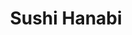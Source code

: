 ---
layout: place
title: Sushi Hanabi
permalink: /california/pleasanton/sushi-hanabi.html
stateAbbr: CA
stateName: California
cityName: Pleasanton
seo:
  type: restaurant
  links: null
place_id: ChIJOW-fVqHpj4ARAgaMRtO5Qu8
photos:
  - name: >-
      places/ChIJOW-fVqHpj4ARAgaMRtO5Qu8/photos/AeeoHcJcTttWkgH_ogn96Z4aiU1Vbhpq3QbAO13KvPH_jiTq8-EquTipayfXfb87g2ziiP0A2gCCsPeEvLJfzAQ64sze4dbwsSZEQ7D3Z4PRqDQFAQfNQ583eB3E9jUHo3XHvHWIF4SxnroPkU8RyfPqGQx23z-SO1d2GL-ejWlHZCBEi-fS3_ZU_rjQZsLgNtghydFyjWPFbfAl0cTGBIcv6T8E_I3lxN2ztYTnYoTA3c_WDoqSUkorEPu548dkb8osi-DyhPcvRu-kPHVYgy6ev6fYXA4ADxMTQQsug-3imXwgZw
    widthPx: 4032
    heightPx: 3024
    authorAttributions:
      - displayName: Sushi Hanabi
        uri: https://maps.google.com/maps/contrib/107964362911488187377
        photoUri: >-
          https://lh3.googleusercontent.com/a-/ALV-UjW45IUM-yZ88mS6_jQ1h8J329EfrrpvvBl6NYOziI7XCiNc9f5q=s100-p-k-no-mo
    flagContentUri: >-
      https://www.google.com/local/imagery/report/?cb_client=maps_api_places.places_api&image_key=!1e10!2sAF1QipPVsgsAP-p4GBIgmzIsMhDa8Um2gAe9ES3JSpKe&hl=en-US
    googleMapsUri: >-
      https://www.google.com/maps/place//data=!3m4!1e2!3m2!1sAF1QipPVsgsAP-p4GBIgmzIsMhDa8Um2gAe9ES3JSpKe!2e10!4m2!3m1!1s0x808fe9a1569f6f39:0xef42b9d3468c0602
  - name: >-
      places/ChIJOW-fVqHpj4ARAgaMRtO5Qu8/photos/AeeoHcJAQkGE2Ir79uDXhF0Me2pVwknEhSqDHHy2lohgoq2x2WoL3jab-0O-H1gNc_7dIcix1nJyM7CxZoU7iBpmLWdcvDsZsE1E6ETmUCXXUCve3sYX6_WoaaCwVw0IONdVOVEBcVZ_fjCNKbcgSbeUL0tHthr16ZK7xLtW-NOndrPL3w5h9eBRJV6EQPcyJEkEQLn1r9p3Aul5AdzpTZ0tsO5zibe-iqeegi8q6Z8X4yOA7ravn__bMM1qyyZ3K0BGhApeVehZqWZGQuZDwLfWMvpQ2dqS4z_iWGLhuCCI3i0W1g
    widthPx: 2048
    heightPx: 1536
    authorAttributions:
      - displayName: Sushi Hanabi
        uri: https://maps.google.com/maps/contrib/107964362911488187377
        photoUri: >-
          https://lh3.googleusercontent.com/a-/ALV-UjW45IUM-yZ88mS6_jQ1h8J329EfrrpvvBl6NYOziI7XCiNc9f5q=s100-p-k-no-mo
    flagContentUri: >-
      https://www.google.com/local/imagery/report/?cb_client=maps_api_places.places_api&image_key=!1e10!2sAF1QipO3bGbOcMMvMwP3lJs7YTaraZ30Vk-yQxSzFz2o&hl=en-US
    googleMapsUri: >-
      https://www.google.com/maps/place//data=!3m4!1e2!3m2!1sAF1QipO3bGbOcMMvMwP3lJs7YTaraZ30Vk-yQxSzFz2o!2e10!4m2!3m1!1s0x808fe9a1569f6f39:0xef42b9d3468c0602
  - name: >-
      places/ChIJOW-fVqHpj4ARAgaMRtO5Qu8/photos/AeeoHcI5WfmWrB8vMmuzML92lfCygBo3hv8zvmcLQL3noaJsczajOuRaNjOmV4K_md3n1YJKdAEtiPYGSX46CU1XMd6iV5aQYhR0UjQjs4b8FTs3Ch-J-Ss19HEwOdN4wAtz2MUY9HE7DwhzsWOt0Ol_KuUZ6T-kIRPBINUlClTTotELoV9fZ0CfVeU8KSKD6lS-AJgE-0Ce02EDl3Rwvf1fzWeUAtKU3swp0000nyFuT45OV1JHKHzYZeCEo-yAOOcuzRM9ofpuJ0IPAMFhZWS3k3qZbQFvFh91Gl8G_0_qhvBFpKkfxjqYfZmRPBN34a-R_4K3Hl90zzwgPtI4yG5prcoCEhzC7VgZT4A6Nrlc3rmyEWeH4gnh_AHRO7tBcQqQ8BxJzyDbTzvTZ-Zyf0oMHvAo_Ki5hvI2q6KkmjvME5soiw
    widthPx: 4000
    heightPx: 2252
    authorAttributions:
      - displayName: Sarah R
        uri: https://maps.google.com/maps/contrib/106629044894709021047
        photoUri: >-
          https://lh3.googleusercontent.com/a/ACg8ocJElij27P2gSmRgNdwxqVRFelmyIh7_CHRZA8fJzG2mQIwPcQ=s100-p-k-no-mo
    flagContentUri: >-
      https://www.google.com/local/imagery/report/?cb_client=maps_api_places.places_api&image_key=!1e10!2sCIHM0ogKEICAgMDIqYKycQ&hl=en-US
    googleMapsUri: >-
      https://www.google.com/maps/place//data=!3m4!1e2!3m2!1sCIHM0ogKEICAgMDIqYKycQ!2e10!4m2!3m1!1s0x808fe9a1569f6f39:0xef42b9d3468c0602
  - name: >-
      places/ChIJOW-fVqHpj4ARAgaMRtO5Qu8/photos/AeeoHcLkmwZ2EqJakbsabTQO08Pez01eeJRjtltKH4iPZBaRmrse4RS18IM2Egrj0sasI-APgbP2K4fPIswknZ_OGFlwBzeBkl2K9lYSy_PM4GO3pTy8AnZ-ey49SYsjnEHF5pmFMYd4RMjWtdYj8ovE7r3A7kqbq7lBThGsMzRu68KXk7EAT2nyOqtSbR3adJnHTSSsS0W1HqrOVEBmmpTTMg5pJcfGKCz7JR9T3jNRpCqYYC_yammq7vkPwW2yhLJ05t1ie3B7BiRRhMyzXajt7HyeN92NpD0SVXI3_rIQm6OxY0psvu53Wc8cYzcpRvtvwaWmkFJvC1Ow-wkhJ7Fx5IHiYN06A084G2JuYTeMTR0n55nexDLI9VQpadPdKbIGwBgdv3RThfbr7tj-zLsAky72KLBkrsSCwtfBd9RSPoClyUw
    widthPx: 2992
    heightPx: 2992
    authorAttributions:
      - displayName: Joy L.
        uri: https://maps.google.com/maps/contrib/104801523479586154851
        photoUri: >-
          https://lh3.googleusercontent.com/a-/ALV-UjVgpExzLpqqDMms60L8EGv_PdTDh9K4JXGtAA3hYkqOr0k08k_zuw=s100-p-k-no-mo
    flagContentUri: >-
      https://www.google.com/local/imagery/report/?cb_client=maps_api_places.places_api&image_key=!1e10!2sCIHM0ogKEICAgIDrzd3s_QE&hl=en-US
    googleMapsUri: >-
      https://www.google.com/maps/place//data=!3m4!1e2!3m2!1sCIHM0ogKEICAgIDrzd3s_QE!2e10!4m2!3m1!1s0x808fe9a1569f6f39:0xef42b9d3468c0602
  - name: >-
      places/ChIJOW-fVqHpj4ARAgaMRtO5Qu8/photos/AeeoHcLwYQTZSOtmuz2SwT0FToWIAKRUun61xMSAwNYUQD1fbLO5_t6TH_RzYaLVLWAWcHAzHb_gLQDXieXZ72z3WZlfSWFvPQp3Tvv76OJllf4iW0Mrz-0Dm3pCgs5kD1eb57oOpqj7j-hWtHHWLrepO4zS8tnYDqB73qRR2e8nGH0x0IXo6xukeilA9zlsrOWXKmyWUGw604SIeWp64lcPaK9z70FUzxNpwtHZcCPWfB7aCNhsfyXaKylo5PIlkqWAK2pgCFEST4GJYzofWVUMiSchIh9yTGmmuDaUsM-eBjEYsCcCRxJHZTwYAtzxoypfOLwEJB-EUmZINfvzzrb2AYGvX19Kk8CbebojI9tfXqBzffGlzAKNw_4elok49Z1cke2Dx8ThXy1Z0lCqYCBfTvdc_6PMtr9Tkcs0kamzsGp8iQ
    widthPx: 4000
    heightPx: 3000
    authorAttributions:
      - displayName: Simon Wong
        uri: https://maps.google.com/maps/contrib/103676224509172535180
        photoUri: >-
          https://lh3.googleusercontent.com/a-/ALV-UjVEMhY19CubAuV4PQCBWkLFOTXS78PJBZzxQ2R_SnIn8TMRMVi_=s100-p-k-no-mo
    flagContentUri: >-
      https://www.google.com/local/imagery/report/?cb_client=maps_api_places.places_api&image_key=!1e10!2sCIHM0ogKEICAgIDb77T5QA&hl=en-US
    googleMapsUri: >-
      https://www.google.com/maps/place//data=!3m4!1e2!3m2!1sCIHM0ogKEICAgIDb77T5QA!2e10!4m2!3m1!1s0x808fe9a1569f6f39:0xef42b9d3468c0602
  - name: >-
      places/ChIJOW-fVqHpj4ARAgaMRtO5Qu8/photos/AeeoHcJfiHga8vgoY1n6i3d450Fbto2JKSxfDHXuUBAywGeBmxFuopuJ6R22PNkirujGQ2W50OnTzJLrkYXIF6P-esiucc79t1MOxYP9l025WfSJE0cEem4yZZj8mV_R4ItkVN0GF0fx2oouBW-PD3K1NUp8RX83XLmznmk8o17BoC2VjYVlnQxt2Z0F4Vg5QP4K_tv0uhSi01dt2p--wydzcRGOW1cYy3a40t3ih-WVxqgqwIBiRpNPprZ1kH3qLWQsou2vzZbKkbcPtqotW2KxV4Uwf54FtvkCEZYlI2x9IzbTYQ
    widthPx: 4032
    heightPx: 3024
    authorAttributions:
      - displayName: Sushi Hanabi
        uri: https://maps.google.com/maps/contrib/107964362911488187377
        photoUri: >-
          https://lh3.googleusercontent.com/a-/ALV-UjW45IUM-yZ88mS6_jQ1h8J329EfrrpvvBl6NYOziI7XCiNc9f5q=s100-p-k-no-mo
    flagContentUri: >-
      https://www.google.com/local/imagery/report/?cb_client=maps_api_places.places_api&image_key=!1e10!2sAF1QipM0KNeqjoPZcJYOvL4qaZgQcc7sKt_DJwmyRhB5&hl=en-US
    googleMapsUri: >-
      https://www.google.com/maps/place//data=!3m4!1e2!3m2!1sAF1QipM0KNeqjoPZcJYOvL4qaZgQcc7sKt_DJwmyRhB5!2e10!4m2!3m1!1s0x808fe9a1569f6f39:0xef42b9d3468c0602
  - name: >-
      places/ChIJOW-fVqHpj4ARAgaMRtO5Qu8/photos/AeeoHcKfPiQxKZvJpjtrEq4oXRh8PhhEToH3afTtUMKmdY9m4jwH32-lNNQoTeZtuS3qWCRqelS6miGDk8dsWj93qgGz76s64KMUeb8ImeiLXDBccpGnmPzxIPokvqvxsTeGDGJMFTOgXrdYeuOuKXIyetnSKLgyGCb9yXMhB_vF85ng3UrAyooOLK8c3kBPfbCfCKCLu7syYlZ_TR4ohWxJ80lv5M3g49R-vMdMNznl_ZaWdOhOGVN1i5wVPravsbRGud8noMqO91hrJNvTiEUVsUpYeEAIDXWQ2zMKpD6SGf74sJwoPpYg7FsyB5-Xu2y_o0S-S_CArMFvpDMwOTkYFYkI3IpnlKbm-jhwCedna4R3S0rbK-ZD5xTCW047oQNBRASl6NWZB9AXVHvqJTcmy5QwToiRIfeo-4HiTe_2goyUD4h5
    widthPx: 4080
    heightPx: 3072
    authorAttributions:
      - displayName: Boris Shpitser
        uri: https://maps.google.com/maps/contrib/102879075692538691524
        photoUri: >-
          https://lh3.googleusercontent.com/a-/ALV-UjVT_piijbyKkNUIGIHkFQ3Sz_I0rxRD8w6l2w4l7yUPMOjy9F05vg=s100-p-k-no-mo
    flagContentUri: >-
      https://www.google.com/local/imagery/report/?cb_client=maps_api_places.places_api&image_key=!1e10!2sCIHM0ogKEICAgICN_sO3mwE&hl=en-US
    googleMapsUri: >-
      https://www.google.com/maps/place//data=!3m4!1e2!3m2!1sCIHM0ogKEICAgICN_sO3mwE!2e10!4m2!3m1!1s0x808fe9a1569f6f39:0xef42b9d3468c0602
  - name: >-
      places/ChIJOW-fVqHpj4ARAgaMRtO5Qu8/photos/AeeoHcLSUSgS8wLwVd4yCieoTP-So_SbYbZyPnev14OKAR1Iltv03V-KNuNEOi0BNOLocvhNXHbH_XpPDOgqzlykpn7mP5xEk7zuk8SkCnpWoixmB126dIz-wD7PYXYtiBMscrGhMGCSmCzD2PfaXTwrIkk0TQZDc0Fscxp9h0xAxtl0ZaiAj4wv0_VeYaXL-ORyhernuhvbI_BsVwa487_XgZPew4rRFUir2vVMi7MzZwgX2eWwzeG6mK1KA_Ho1SPjkoaJw8EFOAQgedPzmjKaH5wtQvEqJpKG5XYcT_z2XVIKC_Va7Bf604i3RDy710fnQyOoSPnDdxGUOHErJBmMHM5jvFhWkPD7uwsVE19pwlvUr1WI0rPFeVbWyoiL-h0_UTHb5kFDJOx8XPLfydEgBRbEF1polb-vop_7vUWAPkVo4vk
    widthPx: 4800
    heightPx: 2700
    authorAttributions:
      - displayName: Judith X
        uri: https://maps.google.com/maps/contrib/111202105758040335230
        photoUri: >-
          https://lh3.googleusercontent.com/a-/ALV-UjV3N3RGz0RPGqVAc_ati7vLEpktFu0Eh0EsBs14V-v_jHGRkOv5zg=s100-p-k-no-mo
    flagContentUri: >-
      https://www.google.com/local/imagery/report/?cb_client=maps_api_places.places_api&image_key=!1e10!2sCIHM0ogKEICAgICtxOTG4gE&hl=en-US
    googleMapsUri: >-
      https://www.google.com/maps/place//data=!3m4!1e2!3m2!1sCIHM0ogKEICAgICtxOTG4gE!2e10!4m2!3m1!1s0x808fe9a1569f6f39:0xef42b9d3468c0602
  - name: >-
      places/ChIJOW-fVqHpj4ARAgaMRtO5Qu8/photos/AeeoHcIoc_du1dW-xpYt1rNBd3F4-HXT2tCq0aql158KsO_HUax-tANGfp_7bsxXBPwpqCwbJwrnfqgcL3ZtfkSnNBLMItPSeQPVLJ04ui4DMF3Gil1i2IDkjlhHJzu1yaG_V1fuRrSxSFUo5So3hxnvsGH0WQoNUB0OvEIgw97UBRt5llKOpoEzCooWSCVxFSmfMt7cINw53vFTSYMD1DaZVzdvkZ_p2ot-7q3HEKdZ639ydVaP42YxxHX8sqBHL5qXAFPiZwVc8JSoW6q2QxG0eTfwvYT0pArB7XVlGup4cWEGVt7p-Kt6orXlE5xvfAQ0cNoebzkbaty_8fFNbCGhooRRHDAU20S7JvkKuvoVW-w1EEvrWWsdAr0zauFZr6QiS9VrN5vk7pIXXJ0sG3I--LqCFK7K7pYUARjpsI7xLLMs3A
    widthPx: 3024
    heightPx: 3309
    authorAttributions:
      - displayName: Aydin Ermolaev
        uri: https://maps.google.com/maps/contrib/107222616889160185493
        photoUri: >-
          https://lh3.googleusercontent.com/a-/ALV-UjUrIDbiUS_76v5xBBSWPu5H2MP_BXgYGdYbZ5Aw7_oZzXZMDA8pYg=s100-p-k-no-mo
    flagContentUri: >-
      https://www.google.com/local/imagery/report/?cb_client=maps_api_places.places_api&image_key=!1e10!2sCIHM0ogKEICAgICJg_LqXg&hl=en-US
    googleMapsUri: >-
      https://www.google.com/maps/place//data=!3m4!1e2!3m2!1sCIHM0ogKEICAgICJg_LqXg!2e10!4m2!3m1!1s0x808fe9a1569f6f39:0xef42b9d3468c0602
  - name: >-
      places/ChIJOW-fVqHpj4ARAgaMRtO5Qu8/photos/AeeoHcKYIlHTZcbIi3ikUW-_4a7K9OQlaHyyKrFxCPUpuf1Mg3NqLsplqWaEZTg0DxZNb8iApZ-SqYsHjc-DzQZqNuxn4kKW3KnZkItGfaV8jrIhpgIzTPrHMoe3rY8Zq1PJOBGc_4EnXVXnrqjR0r6Nf3_lTT8ya_2xa-1YKoIP2s5lEqG9zzUw7THuqkFMn6sjxr2mDjUtnX2nLgyzJnRi2Qdk427k0dDQFGU__fQ9KWnoPaqSvdxEfbZS6Gr68cw_4wdSRjfQ0GiC9GCDIh5evaGzxhTjRO6YmvnUZ9hsEExNmqsovtvxHvRykHd9IHVcu0ejtq42AoVevTjcfdNBhDe1PzajzDLm_MpJt-sHZLbPplYaKLCHQqo5vE8cbugcTbWm8XiiOsTLwKpVNXzZo1sMYFu3Tf323KfTp-aFglo-Sg
    widthPx: 4000
    heightPx: 2252
    authorAttributions:
      - displayName: Justin
        uri: https://maps.google.com/maps/contrib/100982825106403898361
        photoUri: >-
          https://lh3.googleusercontent.com/a-/ALV-UjUgSbl1WJ1PEfZ0nl6d5VxAiiqK9G_-dTRTldCPnHi1c8lfMT07=s100-p-k-no-mo
    flagContentUri: >-
      https://www.google.com/local/imagery/report/?cb_client=maps_api_places.places_api&image_key=!1e10!2sCIHM0ogKEICAgMDQmdD3aw&hl=en-US
    googleMapsUri: >-
      https://www.google.com/maps/place//data=!3m4!1e2!3m2!1sCIHM0ogKEICAgMDQmdD3aw!2e10!4m2!3m1!1s0x808fe9a1569f6f39:0xef42b9d3468c0602
address: 'Sushi hanabi, 927 Main St #A, Pleasanton, CA 94566, USA'
street: 'Sushi hanabi,927 Main St #A'
city: Pleasanton
state: CA
zip: '94566'
country: USA
neighborhood: null
latitude: '37.665976'
longitude: '-121.873894'
accessibility_options:
  wheelchairAccessibleParking: true
  wheelchairAccessibleEntrance: true
  wheelchairAccessibleRestroom: true
  wheelchairAccessibleSeating: true
business_status: OPERATIONAL
name: Sushi Hanabi
google_maps_links:
  directionsUri: >-
    https://www.google.com/maps/dir//''/data=!4m7!4m6!1m1!4e2!1m2!1m1!1s0x808fe9a1569f6f39:0xef42b9d3468c0602!3e0
  placeUri: https://maps.google.com/?cid=17240546640600499714
  writeAReviewUri: >-
    https://www.google.com/maps/place//data=!4m3!3m2!1s0x808fe9a1569f6f39:0xef42b9d3468c0602!12e1
  reviewsUri: >-
    https://www.google.com/maps/place//data=!4m4!3m3!1s0x808fe9a1569f6f39:0xef42b9d3468c0602!9m1!1b1
  photosUri: >-
    https://www.google.com/maps/place//data=!4m3!3m2!1s0x808fe9a1569f6f39:0xef42b9d3468c0602!10e5
primary_type: Sushi Restaurant
opening_hours:
  regular: null
  current: null
secondary_opening_hours:
  regular:
    weekdayDescriptions: null
    type: null
  current:
    weekdayDescriptions: null
    type: null
phone: null
price_level: null
price_range: null
rating: null
rating_count: 0
website: null
description: >-
  Explore Sushi Hanabi in Pleasanton, CA$$$Sushi Hanabi in Pleasanton,
  California, stands out as a welcoming spot for enjoying fresh sushi and
  traditional Japanese dishes in a relaxed, intimate environment. This cozy
  eatery specializes in a variety of flavorful rolls and entrees, making it an
  ideal choice for anyone searching for authentic sushi restaurants nearby. With
  its casual vibe and thoughtful design, it's particularly suited for solo
  diners or those looking for a straightforward meal without the fuss.
  Accessibility features like wheelchair-friendly entrances and seating add to
  the convenience, ensuring a comfortable experience for all. Whether you're
  exploring sushi places near me or seeking top-rated options in the area, this
  spot delivers on quality and simplicity.
generative_summary: >-
  Explore Sushi Hanabi in Pleasanton, CA$$$Sushi Hanabi in Pleasanton,
  California, stands out as a welcoming spot for enjoying fresh sushi and
  traditional Japanese dishes in a relaxed, intimate environment. This cozy
  eatery specializes in a variety of flavorful rolls and entrees, making it an
  ideal choice for anyone searching for authentic sushi restaurants nearby. With
  its casual vibe and thoughtful design, it's particularly suited for solo
  diners or those looking for a straightforward meal without the fuss.
  Accessibility features like wheelchair-friendly entrances and seating add to
  the convenience, ensuring a comfortable experience for all. Whether you're
  exploring sushi places near me or seeking top-rated options in the area, this
  spot delivers on quality and simplicity.
generative_disclosure: Summarized by AI using the Grok-3-Mini model.
reviews: null
review_summary: >-
  Visitor Feedback Highlights$$$Folks who stop by Sushi Hanabi often rave about
  the fresh flavors and solid portions that make every bite feel worthwhile,
  turning it into a reliable go-to for Japanese fare lovers. Many appreciate the
  straightforward menu with a good mix of classics and creative twists, helping
  it stand out among local sushi options. While some note that service can vary
  depending on the time, the overall atmosphere keeps things light and enjoyable
  for casual visits. It's commonly recommended for anyone hunting for sushi
  close to me, with diners highlighting the value and taste as reasons to
  return. All in all, this place maintains a positive buzz for its approachable
  vibe and satisfying meals, making it a solid pick for a laid-back dining
  experience.
review_disclosure: Summarized by AI using the Grok-3-Mini model.
parking_options: null
payment_options: null
allow_dogs: null
curbside_pickup: null
delivery: null
dine_in: null
good_for_children: null
good_for_groups: null
good_for_sports: null
live_music: null
menu_for_children: null
outdoor_seating: null
reservable: null
restroom: null
serves_beer: null
serves_breakfast: null
serves_brunch: null
serves_cocktails: null
serves_coffee: null
serves_dinner: null
serves_dessert: null
serves_lunch: null
serves_vegetarian_food: null
serves_wine: null
takeout: null
update_category: pro
places_description: null

---